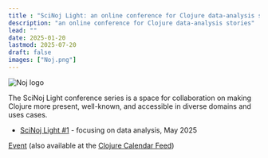 ```yaml
---
title : "SciNoj Light: an online conference for Clojure data-analysis stories"
description: "an online conference for Clojure data-analysis stories"
lead: ""
date: 2025-01-20
lastmod: 2025-07-20
draft: false
images: ["Noj.png"]
---
```


![Noj logo](Noj.png)

The SciNoj Light conference series is a space for collaboration on making Clojure more present, well-known, and accessible in diverse domains and uses cases.

* [SciNoj Light #1](https://scicloj.github.io/scinoj-light-1/) - focusing on data analysis, May 2025


[Event](https://clojureverse.org/t/scinoj-light-1st-conference/) (also available at the [Clojure Calendar Feed](../../events))

